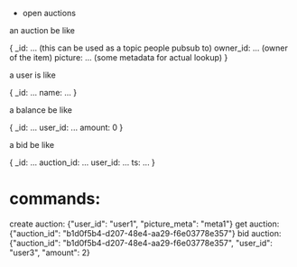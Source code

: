 * open auctions

an auction be like 

{
  _id: ... (this can be used as a topic people pubsub to)
  owner_id: ... (owner of the item)
  picture: ... (some metadata for actual lookup)
}

a user is like 

{
  _id: ...
  name: ...
}

a balance be like

{
 _id: ...
  user_id: ... 
  amount: 0
}

a bid be like 

{
  _id: ...
  auction_id: ...
  user_id: ...
  ts: ...
}


# commands:

create auction: {"user_id": "user1", "picture_meta": "meta1"}
get auction: {"auction_id": "b1d0f5b4-d207-48e4-aa29-f6e03778e357"}
bid auction: {"auction_id": "b1d0f5b4-d207-48e4-aa29-f6e03778e357", "user_id": "user3", "amount": 2}
